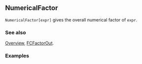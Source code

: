 ## NumericalFactor

`NumericalFactor[expr]` gives the overall numerical factor of `expr`.

### See also

[Overview](Extra/FeynCalc.md), [FCFactorOut](FCFactorOut.md).

### Examples